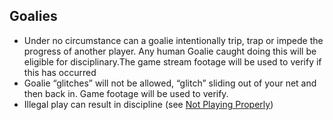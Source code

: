## Goalies
- Under no circumstance can a goalie intentionally trip, trap or impede the progress of another player. Any human Goalie caught doing this will be eligible for disciplinary.The game stream footage will be used to verify if this has occurred
- Goalie “glitches” will not be allowed, “glitch” sliding out of your net and then back in. Game footage will be used to verify.
- Illegal play can result in discipline (see [Not Playing Properly](in-game.md#not-playing-properly))
